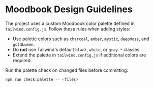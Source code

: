 # Moodbook Design Guidelines

The project uses a custom Moodbook color palette defined in `tailwind.config.js`.
Follow these rules when adding styles:

- Use palette colors such as `charcoal`, `ember`, `mystic`, `deepMoss`, and `goldLumen`.
- Do **not** use Tailwind's default `black`, `white`, or `gray-*` classes.
- Extend the palette in `tailwind.config.js` if additional colors are required.

Run the palette check on changed files before committing:

```bash
npm run check:palette -- <files>
```
